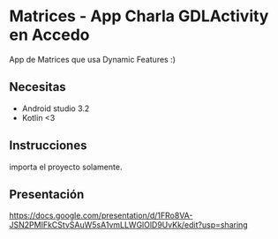 # Matrices - App Charla GDLActivity en Accedo
App de Matrices que usa Dynamic Features :)

## Necesitas
- Android studio 3.2
- Kotlin <3

## Instrucciones
importa el proyecto solamente. 

## Presentación
https://docs.google.com/presentation/d/1FRo8VA-JSN2PMIFkCStvSAuW5sA1vmLLWGlOlD9UvKk/edit?usp=sharing



